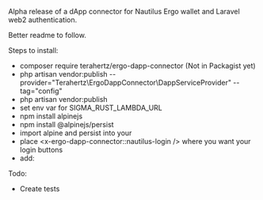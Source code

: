 Alpha release of a dApp connector for Nautilus Ergo wallet and Laravel web2 authentication. 

Better readme to follow.

Steps to install:
- composer require terahertz/ergo-dapp-connector (Not in Packagist yet)
- php artisan vendor:publish --provider="Terahertz\ErgoDappConnector\DappServiceProvider" --tag="config"
- php artisan vendor:publish
- set env var for SIGMA_RUST_LAMBDA_URL
- npm install alpinejs
- npm install @alpinejs/persist
- import alpine and persist into your 
- place   <x-ergo-dapp-connector::nautilus-login /> where you want your login buttons
- add: <script src="{{ asset('vendor/terahertz/terahertz.js') }}"></script>

Todo:
- Create tests
